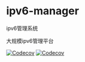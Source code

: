 # ipv6-manager
ipv6管理系统

大规模ipv6管理平台

[![Codecov](https://codecov.io/gh/apache/dubbo/branch/3.2/graph/badge.svg)](https://codecov.io/gh/apache/dubbo)
[![Codecov](https://codecov.io/gh/alibaba/spring-cloud-alibaba/branch/2022.x/graph/badge.svg)](https://app.codecov.io/gh/alibaba/spring-cloud-alibaba)
